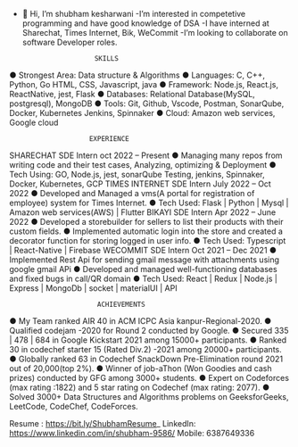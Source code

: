 - 👋 Hi, I’m shubham kesharwani
-I’m interested in competetive programming and have good knowledge of DSA
-I have interned at Sharechat, Times Internet, Bik, WeCommit
-I’m looking to collaborate on software Developer roles.


                        SKILLS
● Strongest Area: Data structure & Algorithms
● Languages: C, C++, Python, Go HTML, CSS, Javascript, java
● Framework: Node.js, React.js, ReactNative, jest, Flask
● Databases: Relational Database(MySQL, postgresql), MongoDB
● Tools: Git, Github, Vscode, Postman, SonarQube, Docker, Kubernetes Jenkins, Spinnaker
● Cloud: Amazon web services, Google cloud


                        EXPERIENCE
SHARECHAT SDE Intern oct 2022 – Present
● Managing many repos from writing code and their test cases, Analyzing, optimizing & Deployment
● Tech Using: GO, Node.js, jest, sonarQube Testing, jenkins, Spinnaker, Docker, Kubernetes, GCP
TIMES INTERNET SDE Intern July 2022 – Oct 2022
● Developed and Managed a vms(A portal for registration of employee) system for Times Internet.
● Tech Used: Flask | Python | Mysql | Amazon web services(AWS) | Flutter
BIKAYI SDE Intern Apr 2022 – June 2022
● Developed a storebuilder for sellers to list their products with their custom fields.
● Implemented automatic login into the store and created a decorator function for storing logged in user info.
● Tech Used: Typescript | React-Native | Firebase
WECOMMIT SDE Intern Oct 2021 – Dec 2021
● Implemented Rest Api for sending gmail message with attachments using google gmail APi
● Developed and managed well-functioning databases and fixed bugs in call/QR domain
● Tech Used: React | Redux | Node.js | Express | MongoDb | socket | materialUI | API


                          ACHIEVEMENTS
● My Team ranked AIR 40 in ACM ICPC Asia kanpur-Regional-2020.
● Qualified codejam -2020 for Round 2 conducted by Google.
● Secured 335 | 478 | 684 in Google Kickstart 2021 among 15000+ participants.
● Ranked 30 in codechef starter 15 (Rated Div.2) -2021 among 20000+ participants.
● Globally ranked 63 in Codechef SnackDown Pre-Elimination round 2021 out of 20,000(top 2%).
● Winner of job-aThon (Won Goodies and cash prizes) conducted by GFG among 3000+ students.
● Expert on Codeforces (max rating :1822) and 5 star rating on Codechef (max rating: 2077).
● Solved 3000+ Data Structures and Algorithms problems on GeeksforGeeks, LeetCode, CodeChef, CodeForces.

Resume : https://bit.ly/ShubhamResume_
LinkedIn: https://www.linkedin.com/in/shubham-9586/
Mobile: 6387649336
<!---
shubham-9586/shubham-9586 is a ✨ special ✨ repository because its `README.md` (this file) appears on your GitHub profile.
You can click the Preview link to take a look at your changes.
--->
